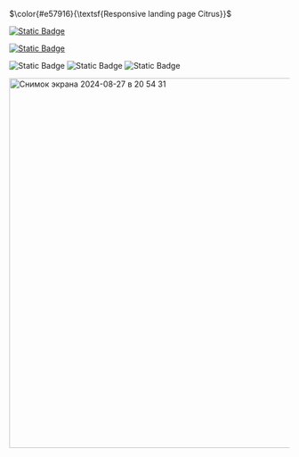 $\color{#e57916}{\textsf{Responsive landing page Citrus}}$

<a href="https://www.youtube.com/watch?v=2rvKp1EvOkE&list=PLDsIh8-lCQhu80sZvxQUu1YGqpIdTMjpu">![Static Badge](https://img.shields.io/badge/Citrus%20Responsive%20Landing%20Page-%234b431f?style=flat&logo=youtube)</a> 


<a href="https://getwaves.io">![Static Badge](https://img.shields.io/badge/SVG%20Waves-%2300587a?style=flat)
</a>

![Static Badge](https://img.shields.io/badge/HTML%205-4b431f?style=flat&logo=html5&logoColor=fff)
![Static Badge](https://img.shields.io/badge/CSS%203-4b431f?style=flat&logo=css3&logoColor=fff)
![Static Badge](https://img.shields.io/badge/SASS-4b431f?style=flat&logo=sass&logoColor=fff)

<img width="663" alt="Снимок экрана 2024-08-27 в 20 54 31" src="https://github.com/user-attachments/assets/12206d82-45cc-429a-ba40-809bf0f57433">
